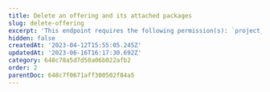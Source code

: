 ```yaml
---
title: Delete an offering and its attached packages
slug: delete-offering
excerpt: 'This endpoint requires the following permission(s): `project_configuration:offerings:read_write`.'
hidden: false
createdAt: '2023-04-12T15:55:05.245Z'
updatedAt: '2023-06-16T16:17:30.692Z'
category: 648c78a5d7d50a06b022afb2
order: 2
parentDoc: 648c7f0671aff300502f84a5
---
```

